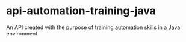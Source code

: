 # api-automation-training-java
An API created with the purpose of training automation skills in a Java environment
